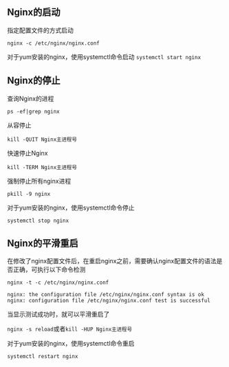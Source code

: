 ## Nginx的启动
指定配置文件的方式启动

`nginx -c /etc/nginx/nginx.conf`

对于yum安装的nginx，使用systemctl命令启动
`systemctl start nginx`

## Nginx的停止
查询Nginx的进程

`ps -ef|grep nginx`

从容停止

`kill -QUIT Nginx主进程号`

快速停止Nginx

`kill -TERM Nginx主进程号`

强制停止所有nginx进程

`pkill -9 nginx`

对于yum安装的nginx，使用systemctl命令停止

`systemctl stop nginx`

## Nginx的平滑重启

在修改了nginx配置文件后，在重启nginx之前，需要确认nginx配置文件的语法是否正确，可执行以下命令检测

`nginx -t -c /etc/nginx/nginx.conf`
```
nginx: the configuration file /etc/nginx/nginx.conf syntax is ok
nginx: configuration file /etc/nginx/nginx.conf test is successful
```
当显示测试成功时，就可以平滑重启了

`nginx -s reload`或者`kill -HUP Nginx主进程号`

对于yum安装的nginx，使用systemctl命令重启

`systemctl restart nginx`

